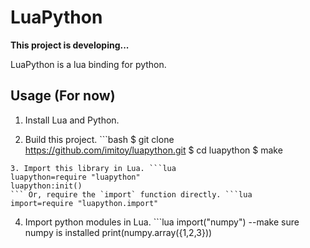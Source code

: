 # LuaPython

**This project is developing...**

LuaPython is a lua binding for python.

## Usage (For now)

1. Install Lua and Python.

2. Build this project. ```bash
$ git clone https://github.com/imitoy/luapython.git
$ cd luapython
$ make
```
3. Import this library in Lua. ```lua
luapython=require "luapython"
luapython:init()
``` Or, require the `import` function directly. ```lua
import=require "luapython.import"
```

4. Import python modules in Lua. ```lua
import("numpy") --make sure numpy is installed
print(numpy.array({1,2,3}))
```
